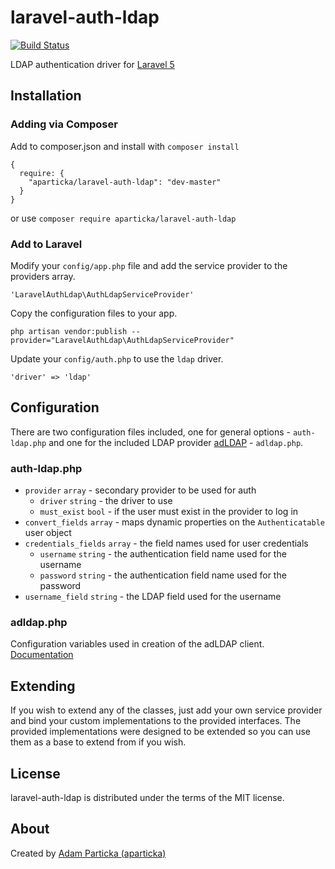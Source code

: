 # laravel-auth-ldap

[![Build Status](https://travis-ci.org/aparticka/laravel-auth-ldap.png)](https://travis-ci.org/aparticka/laravel-auth-ldap)

LDAP authentication driver for [Laravel 5](http://laravel.com)

## Installation

### Adding via Composer

Add to composer.json and install with `composer install`

    {
      require: {
        "aparticka/laravel-auth-ldap": "dev-master"
      }
    }

or use `composer require aparticka/laravel-auth-ldap`

### Add to Laravel

Modify your `config/app.php` file and add the service provider to the providers array.

    'LaravelAuthLdap\AuthLdapServiceProvider'

Copy the configuration files to your app.

    php artisan vendor:publish --provider="LaravelAuthLdap\AuthLdapServiceProvider"

Update your `config/auth.php` to use the `ldap` driver.

    'driver' => 'ldap'

## Configuration

There are two configuration files included, one for general options - `auth-ldap.php` and one for the included LDAP provider [adLDAP](https://github.com/adldap/adLDAP) - `adldap.php`.

### auth-ldap.php

* `provider` `array` - secondary provider to be used for auth
  * `driver` `string` - the driver to use
  * `must_exist` `bool` - if the user must exist in the provider to log in
* `convert_fields` `array` - maps dynamic properties on the `Authenticatable` user object
* `credentials_fields` `array` - the field names used for user credentials
  * `username` `string` - the authentication field name used for the username
  * `password` `string` - the authentication field name used for the password
* `username_field` `string` - the LDAP field used for the username

### adldap.php

Configuration variables used in creation of the adLDAP client. [Documentation](https://github.com/adldap/adLDAP)

## Extending

If you wish to extend any of the classes, just add your own service provider and bind your custom implementations to the provided interfaces. The provided implementations were designed to be extended so you can use them as a base to extend from if you wish.

## License

laravel-auth-ldap is distributed under the terms of the MIT license.

## About

Created by [Adam Particka (aparticka)](https://github.com/aparticka)
